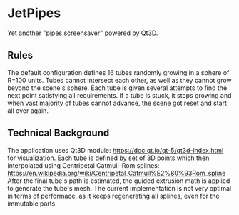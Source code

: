 # JetPipes

Yet another "pipes screensaver" powered by Qt3D.

## Rules

The default configuration defines 16 tubes randomly growing in a sphere of R=100 units.
Tubes cannot intersect each other, as well as they cannot grow beyond the scene's sphere.
Each tube is given several attempts to find the next point satisfying all requirements.
If a tube is stuck, it stops growing and when vast majority of tubes cannot advance, 
the scene got reset and start all over again.

## Technical Background

The application uses Qt3D module: https://doc.qt.io/qt-5/qt3d-index.html for visualization.
Each tube is defined by set of 3D points which then interpolated using Centripetal Catmull–Rom splines: 
https://en.wikipedia.org/wiki/Centripetal_Catmull%E2%80%93Rom_spline
After the final tube's path is estimated, the guided extrusion math is applied to generate the tube's mesh.
The current implementation is not very optimal in terms of performace, as it keeps regenerating all splines,
even for the immutable parts.




